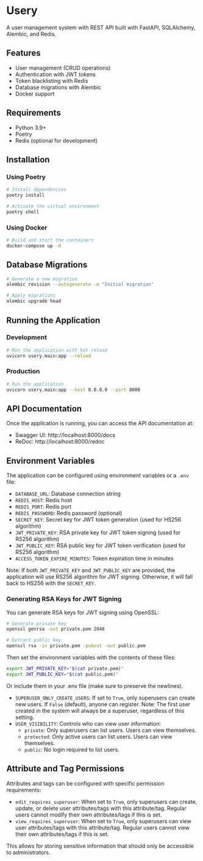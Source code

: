 # Usery

A user management system with REST API built with FastAPI, SQLAlchemy, Alembic, and Redis.

## Features

- User management (CRUD operations)
- Authentication with JWT tokens
- Token blacklisting with Redis
- Database migrations with Alembic
- Docker support

## Requirements

- Python 3.9+
- Poetry
- Redis (optional for development)

## Installation

### Using Poetry

```bash
# Install dependencies
poetry install

# Activate the virtual environment
poetry shell
```

### Using Docker

```bash
# Build and start the containers
docker-compose up -d
```

## Database Migrations

```bash
# Generate a new migration
alembic revision --autogenerate -m "Initial migration"

# Apply migrations
alembic upgrade head
```

## Running the Application

### Development

```bash
# Run the application with hot reload
uvicorn usery.main:app --reload
```

### Production

```bash
# Run the application
uvicorn usery.main:app --host 0.0.0.0 --port 8000
```

## API Documentation

Once the application is running, you can access the API documentation at:

- Swagger UI: http://localhost:8000/docs
- ReDoc: http://localhost:8000/redoc

## Environment Variables

The application can be configured using environment variables or a `.env` file:

- `DATABASE_URL`: Database connection string
- `REDIS_HOST`: Redis host
- `REDIS_PORT`: Redis port
- `REDIS_PASSWORD`: Redis password (optional)
- `SECRET_KEY`: Secret key for JWT token generation (used for HS256 algorithm)
- `JWT_PRIVATE_KEY`: RSA private key for JWT token signing (used for RS256 algorithm)
- `JWT_PUBLIC_KEY`: RSA public key for JWT token verification (used for RS256 algorithm)
- `ACCESS_TOKEN_EXPIRE_MINUTES`: Token expiration time in minutes

Note: If both `JWT_PRIVATE_KEY` and `JWT_PUBLIC_KEY` are provided, the application will use RS256 algorithm for JWT signing. Otherwise, it will fall back to HS256 with the `SECRET_KEY`.

### Generating RSA Keys for JWT Signing

You can generate RSA keys for JWT signing using OpenSSL:

```bash
# Generate private key
openssl genrsa -out private.pem 2048

# Extract public key
openssl rsa -in private.pem -pubout -out public.pem
```

Then set the environment variables with the contents of these files:

```bash
export JWT_PRIVATE_KEY="$(cat private.pem)"
export JWT_PUBLIC_KEY="$(cat public.pem)"
```

Or include them in your .env file (make sure to preserve the newlines).

- `SUPERUSER_ONLY_CREATE_USERS`: If set to `True`, only superusers can create new users. If `False` (default), anyone can register. Note: The first user created in the system will always be a superuser, regardless of this setting.
- `USER_VISIBILITY`: Controls who can view user information:
  - `private`: Only superusers can list users. Users can view themselves.
  - `protected`: Only active users can list users. Users can view themselves.
  - `public`: No login required to list users.

## Attribute and Tag Permissions

Attributes and tags can be configured with specific permission requirements:

- `edit_requires_superuser`: When set to `True`, only superusers can create, update, or delete user attributes/tags with this attribute/tag. Regular users cannot modify their own attributes/tags if this is set.
- `view_requires_superuser`: When set to `True`, only superusers can view user attributes/tags with this attribute/tag. Regular users cannot view their own attributes/tags if this is set.

This allows for storing sensitive information that should only be accessible to administrators.
